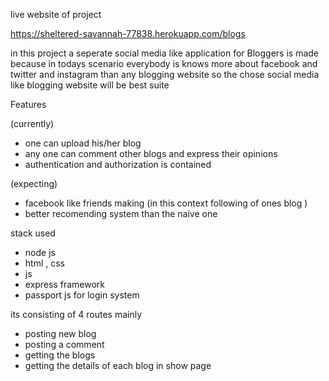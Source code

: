live website of project 

https://sheltered-savannah-77838.herokuapp.com/blogs

in this project a seperate social media like application for Bloggers is made because in todays scenario everybody 
is knows more about facebook and twitter and instagram than any blogging website
so the  chose social media like blogging website will be best suite


Features 

(currently)

- one can upload his/her blog 
- any one can comment other blogs and express their opinions 
- authentication and authorization is contained 

(expecting)
 - facebook like friends making (in this context following of ones blog )
 - better recomending system than the naive one 
 
 
 stack used
 
 - node js 
 - html , css
 - js 
 - express framework
 - passport js for login system 
 
 its consisting of 4 routes mainly
 
 - posting new blog
 - posting a comment
 - getting the blogs 
 - getting the details of each blog in show page 
 
 

